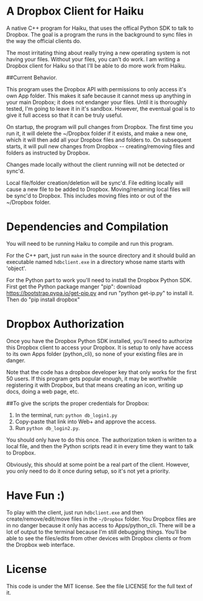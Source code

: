 # A Dropbox Client for Haiku

A native C++ program for Haiku, that uses the offical Python SDK to talk to Dropbox.
The goal is a program the runs in the background to sync files in the way the official clients do.

The most irritating thing about really trying a new operating system is not having your files.
Without your files, you can't do work.
I am writing a Dropbox client for Haiku so that I'll be able to do more work from Haiku.

##Current Behavior.

This program uses the Dropbox API with permissions to only access it's own App folder.
This makes it safe because it cannot mess up anything in your main Dropbox;
it does not endanger your files.
Until it is thoroughly tested, I'm going to leave it in it's sandbox.
However, the eventual goal is to give it full access so that it can be truly useful.

On startup, the program will pull changes from Dropbox.
The first time you run it, it will delete the ~/Dropbox folder if it exists,
and make a new one, which it will then add all your Dropbox files and folders to.
On subsequent starts, it will pull new changes from Dropbox
-- creating/removing files and folders as instructed by Dropbox.

Changes made locally without the client running will not be detected or sync'd.

Local file/folder creation/deletion will be sync'd.
File editing locally will cause a new file to be added to Dropbox.
Moving/renaming local files will be sync'd to Dropbox.
This includes moving files into or out of the ~/Dropbox folder.

# Dependencies and Compilation

You will need to be running Haiku to compile and run this program.

For the C++ part, just run `make` in the source directory
and it should build an executable named `hdbclient.exe`
in a directory whose name starts with 'object'.

For the Python part to work you'll need to install the Dropbox Python SDK.  First get the Python package manger "pip": download https://bootstrap.pypa.io/get-pip.py and run "python get-ip.py" to install it.  Then do "pip install dropbox"

# Dropbox Authorization

Once you have the Dropbox Python SDK installed,
you'll need to authorize this Dropbox client to access your Dropbox.
It is setup to only have access to its own Apps folder (python_cli),
so none of your existing files are in danger.

Note that the code has a dropbox developer key that only works for the first 50 users.  If this program gets popular enough, it may be worthwhile registering it with Dropbox, but that means creating an icon, writing up docs, doing a web page, etc.

##To give the scripts the proper credentials for Dropbox:

1. In the terminal, run: `python db_login1.py`
2. Copy-paste that link into Web+ and approve the access.
3. Run `python db_login2.py`.

You should only have to do this once.
The authorization token is written to a local file,
and then the Python scripts read it in every time they want to talk to Dropbox.

Obviously, this should at some point be a real part of the client.
However, you only need to do it once during setup, so it's not yet a priority.

# Have Fun :)

To play with the client, just run `hdbclient.exe`
and then create/remove/edit/move files in the `~/Dropbox` folder.
You Dropbox files are in no danger because it only has access to Apps/python_cli.
There will be a lot of output to the terminal because I'm still debugging things.
You'll be able to see the files/edits from other devices
with Dropbox clients or from the Dropbox web interface.

# License

This code is under the MIT license.
See the file LICENSE for the full text of it.
